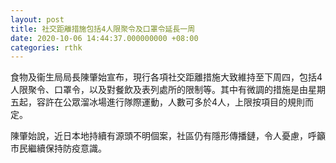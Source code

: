 ```yaml
---
layout: post
title: 社交距離措施包括4人限聚令及口罩令延長一周
date: 2020-10-06 14:44:37.000000000 +08:00
categories: rthk
---
```


食物及衞生局局長陳肇始宣布，現行各項社交距離措施大致維持至下周四，包括4人限聚令、口罩令，以及對餐飲及表列處所的限制等。其中有微調的措施是由星期五起，容許在公眾溜冰場進行隊際運動，人數可多於4人，上限按項目的規則而定。

陳肇始說，近日本地持續有源頭不明個案，社區仍有隱形傳播鏈，令人憂慮，呼籲市民繼續保持防疫意識。
